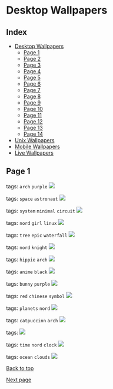 # Desktop Wallpapers

## Index

- [Desktop Wallpapers](https://github.com/D3Ext/aesthetic-wallpapers/blob/main/pages/Desktop.md#desktop-wallpapers)
  - [Page 1](https://github.com/D3Ext/aesthetic-wallpapers/blob/main/pages/Page1.md)
  - [Page 2](https://github.com/D3Ext/aesthetic-wallpapers/blob/main/pages/Page2.md)
  - [Page 3](https://github.com/D3Ext/aesthetic-wallpapers/blob/main/pages/Page3.md)
  - [Page 4](https://github.com/D3Ext/aesthetic-wallpapers/blob/main/pages/Page4.md)
  - [Page 5](https://github.com/D3Ext/aesthetic-wallpapers/blob/main/pages/Page5.md)
  - [Page 6](https://github.com/D3Ext/aesthetic-wallpapers/blob/main/pages/Page6.md)
  - [Page 7](https://github.com/D3Ext/aesthetic-wallpapers/blob/main/pages/Page7.md)
  - [Page 8](https://github.com/D3Ext/aesthetic-wallpapers/blob/main/pages/Page8.md)
  - [Page 9](https://github.com/D3Ext/aesthetic-wallpapers/blob/main/pages/Page9.md)
  - [Page 10](https://github.com/D3Ext/aesthetic-wallpapers/blob/main/pages/Page10.md)
  - [Page 11](https://github.com/D3Ext/aesthetic-wallpapers/blob/main/pages/Page11.md)
  - [Page 12](https://github.com/D3Ext/aesthetic-wallpapers/blob/main/pages/Page12.md)
  - [Page 13](https://github.com/D3Ext/aesthetic-wallpapers/blob/main/pages/Page13.md)
  - [Page 14](https://github.com/D3Ext/aesthetic-wallpapers/blob/main/pages/Page14.md)
- [Unix Wallpapers](https://github.com/D3Ext/aesthetic-wallpapers/blob/main/pages/Unix.md)
- [Mobile Wallpapers](https://github.com/D3Ext/aesthetic-wallpapers/blob/main/pages/Mobile.md#mobile-wallpapers)
- [Live Wallpapers](https://github.com/D3Ext/aesthetic-wallpapers/blob/main/pages/Live.md#live-wallpapers)

## Page 1

tags: `arch` `purple`
<img src="https://raw.githubusercontent.com/D3Ext/aesthetic-wallpapers/main/images/arch_purple.png">

tags: `space` `astronaut`
<img src="https://raw.githubusercontent.com/D3Ext/aesthetic-wallpapers/main/images/astronaut.jpg">

tags: `system` `minimal` `circuit`
<img src="https://raw.githubusercontent.com/D3Ext/aesthetic-wallpapers/main/images/alfa.png">

tags: `nord` `girl` `linux`
<img src="https://raw.githubusercontent.com/D3Ext/aesthetic-wallpapers/main/images/arch-chan_to.png">

tags: `tree` `epic` `waterfall`
<img src="https://raw.githubusercontent.com/D3Ext/aesthetic-wallpapers/main/images/beautiful.jpg">

tags: `nord` `knight`
<img src="https://raw.githubusercontent.com/D3Ext/aesthetic-wallpapers/main/images/black.jpg">

tags: `hippie` `arch`
<img src="https://raw.githubusercontent.com/D3Ext/aesthetic-wallpapers/main/images/arch-peace.png">

tags: `anime` `black`
<img src="https://raw.githubusercontent.com/D3Ext/aesthetic-wallpapers/main/images/black-white-girl.png">

tags: `bunny` `purple`
<img src="https://raw.githubusercontent.com/D3Ext/aesthetic-wallpapers/main/images/bunny.png">

tags: `red` `chinese` `symbol`
<img src="https://raw.githubusercontent.com/D3Ext/aesthetic-wallpapers/main/images/chinese.png">

tags: `planets` `nord`
<img src="https://raw.githubusercontent.com/D3Ext/aesthetic-wallpapers/main/images/colorful-planets.jpg">

tags: `catpuccinn` `arch`
<img src="https://raw.githubusercontent.com/D3Ext/aesthetic-wallpapers/main/images/catppuccin-rainbow-arch.png">

tags: 
<img src="https://raw.githubusercontent.com/D3Ext/aesthetic-wallpapers/main/images/colors.jpg">

tags: `time` `nord` `clock`
<img src="https://raw.githubusercontent.com/D3Ext/aesthetic-wallpapers/main/images/cron.png">

tags: `ocean` `clouds`
<img src="https://raw.githubusercontent.com/D3Ext/aesthetic-wallpapers/main/images/ocean_with_cloud.png">

[Back to top](#Index)

[Next page](https://github.com/D3Ext/aesthetic-wallpapers/blob/main/pages/Page2.md)
